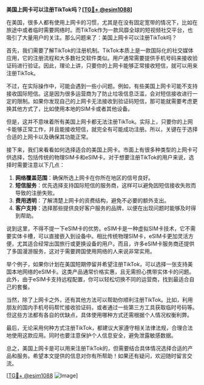 **美国上网卡可以注册TikTok吗？[[TG💪+ @esim1088](https://t.me/s/esim1088)]**

在美国，很多人都有使用上网卡的习惯，尤其是在没有固定宽带的情况下，比如在旅途中或者临时需要网络时。而TikTok作为一款风靡全球的短视频社交平台，也吸引了大量用户的关注。那么问题来了：美国上网卡可以注册TikTok吗？

首先，我们需要了解TikTok的注册机制。TikTok本质上是一款国际化的社交媒体应用，它的注册流程和大多数社交软件类似。用户通常需要提供手机号码来接收验证码进行验证。因此，理论上讲，只要你的上网卡能够正常接收短信，就可以用来注册TikTok。

不过，在实际操作中，可能会遇到一些小问题。例如，有些美国上网卡可能不支持接收国际短信。这是因为很多运营商为了防止垃圾信息泛滥，会对短信接收进行一定的限制。如果你发现自己的上网卡无法接收到验证码短信，那可能就需要考虑更换其他方式了，比如使用本地的SIM卡或者其他设备。

但是，这并不意味着所有美国上网卡都无法注册TikTok。实际上，只要你的上网卡能够正常工作，并且能接收短信，就完全有可能成功注册。所以，关键在于选择合适的上网卡以及确保其功能正常。

接下来，我们来看看如何选择适合的美国上网卡。市面上有很多种类型的上网卡可供选择，包括传统的物理SIM卡和eSIM卡。对于想要注册TikTok的用户来说，选择时需要注意以下几点：

1. **网络覆盖范围**：确保所选上网卡在你所在地区的信号良好。
2. **短信服务**：优先选择支持国际短信的服务商，这样可以避免因短信接收失败而导致的注册失败。
3. **费用透明**：了解清楚上网卡的资费结构，避免不必要的额外支出。
4. **客户支持**：选择那些提供良好客户服务的品牌，以便在出现问题时能够及时得到帮助。

说到这里，不得不提一下eSIM卡的优势。eSIM卡是一种虚拟SIM卡技术，它不需要实体卡槽，可以直接嵌入到设备中。相比传统物理SIM卡，eSIM卡更加灵活方便，尤其适合经常出国旅行或更换设备的用户。而且，许多eSIM卡服务商还提供了多国漫游服务，这对于需要跨国使用网络的人来说非常实用。

举个例子，如果你计划在美国短期停留并希望注册TikTok，可以选择一张支持美国本地网络的eSIM卡。这类产品通常价格实惠，且无需担心携带实体卡的问题。此外，由于eSIM卡支持远程配置，你可以轻松切换不同的运营商，找到最适合自己的套餐。

当然，除了上网卡之外，还有其他方法可以帮助你顺利注册TikTok。比如，利用朋友的国内手机号码帮忙接收验证码，或者通过一些第三方工具获取临时号码等。但这些方法都有各自的优缺点，具体使用哪种方式还需根据个人情况权衡利弊。

最后，无论采用何种方式注册TikTok，都建议大家遵守相关法律法规，合理合法地使用这款应用。同时也要注意保护个人信息安全，避免泄露敏感数据。

总之，美国上网卡是可以用来注册TikTok的，但需要结合具体情况选择合适的产品和服务。希望本文提供的信息对你有所帮助！如果还有疑问，欢迎随时留言交流。

[[TG💪+ @esim1088](https://t.me/s/esim1088) ![Image](https://i.postimg.cc/4NQfJmqS/Snipaste-2025-05-13-00-14-12.png)]